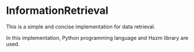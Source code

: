 # InformationRetrieval

This is a simple and concise implementation for data retrieval.

In this implementation, Python programming language and Hazm library are used.
